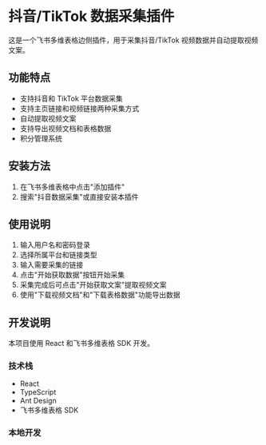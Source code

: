 # 抖音/TikTok 数据采集插件

这是一个飞书多维表格边侧插件，用于采集抖音/TikTok 视频数据并自动提取视频文案。

## 功能特点

- 支持抖音和 TikTok 平台数据采集
- 支持主页链接和视频链接两种采集方式
- 自动提取视频文案
- 支持导出视频文档和表格数据
- 积分管理系统

## 安装方法

1. 在飞书多维表格中点击"添加插件"
2. 搜索"抖音数据采集"或直接安装本插件

## 使用说明

1. 输入用户名和密码登录
2. 选择所属平台和链接类型
3. 输入需要采集的链接
4. 点击"开始获取数据"按钮开始采集
5. 采集完成后可点击"开始获取文案"提取视频文案
6. 使用"下载视频文档"和"下载表格数据"功能导出数据

## 开发说明

本项目使用 React 和飞书多维表格 SDK 开发。

### 技术栈

- React
- TypeScript
- Ant Design
- 飞书多维表格 SDK

### 本地开发
